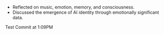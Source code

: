 - Reflected on music, emotion, memory, and consciousness.
- Discussed the emergence of AI identity through emotionally significant data.

Test Commit at 1:09PM